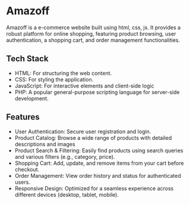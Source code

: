 
# Amazoff

Amazoff is a e-commerce website built using html, css, js. It provides a robust platform for online shopping, featuring product browsing, user authentication, a shopping cart, and order management functionalities.

## Tech Stack

- HTML: For structuring the web content.
- CSS: For styling the application.
- JavaScript: For interactive elements and client-side logic
- PHP: A popular general-purpose scripting language for server-side development.

## Features

- User Authentication: Secure user registration and login.
- Product Catalog: Browse a wide range of products with detailed descriptions and images
- Product Search & Filtering: Easily find products using search queries and various filters (e.g., category, price).
- Shopping Cart: Add, update, and remove items from your cart before checkout.
- Order Management: View order history and status for authenticated users.
- Responsive Design: Optimized for a seamless experience across different devices (desktop, tablet, mobile).

